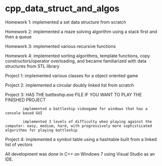 # cpp_data_struct_and_algos

Homework 1: implemented a set data structure from scratch

Homework 2: implemented a maze solving algorithm using a stack first and then a queue

Homework 3: implemented various recursive functions

Homework 4: implemented sorting algorithms, template functions, copy constructors/operator overloading, and became familiarized with data structures from STL library


Project 1: implemented various classes for a object oriented game

Project 2: implemented a circular doubly linked list from scratch

Project 3: HAS THE battleship.exe FILE IF YOU WANT TO PLAY THE FINISHED PROJECT

            implemented a battleship videogame for windows that has a console based GUI
            
            implemented 3 levels of difficulty when playing against the computer: easy, medium, hard, with progressively more sophisticated algorithms for playing battleship
            
Project 4: implemented a symbol table using a hashtable built from a linked list of vectors



All development was done in C++ on Windows 7 using Visual Studio as an IDE.
